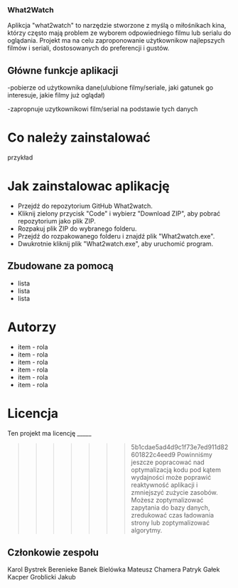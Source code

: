 ### What2Watch

Aplikcja "what2watch" to narzędzie stworzone z myślą o miłośnikach kina, którzy często mają problem ze wyborem odpowiedniego filmu lub serialu do oglądania. Projekt ma na celu zaproponowanie użytkownikow najlepszych filmów i seriali, dostosowanych do preferencji i gustów.

## Główne funkcje aplikacji
-pobierze od użytkownika dane(ulubione filmy/seriale, jaki gatunek go interesuje, jakie filmy już oglądał)

-zapropnuje uzytkownikowi film/serial na podstawie tych danych

# Co należy zainstalować

przykład

# Jak zainstalowac aplikację

* Przejdź do repozytorium GitHub What2watch.
* Kliknij zielony przycisk "Code" i wybierz "Download ZIP", aby pobrać repozytorium jako plik ZIP.
* Rozpakuj plik ZIP do wybranego folderu.
* Przejdź do rozpakowanego folderu i znajdź plik "What2watch.exe".
* Dwukrotnie kliknij plik "What2watch.exe", aby uruchomić program.

## Zbudowane za pomocą
* lista
* lista
* lista

# Autorzy
* item - rola 
* item - rola
* item - rola
* item - rola
* item - rola
* item - rola

# Licencja

Ten projekt ma licencję _____




>>>>>>> 5b1cdae5ad4d9c1f73e7ed911d82601822c4eed9
Powinniśmy jeszcze popracować nad optymalizacją kodu pod kątem wydajności może poprawić reaktywność aplikacji i zmniejszyć zużycie zasobów. Możesz zoptymalizować zapytania do bazy danych, zredukować czas ładowania strony lub zoptymalizować algorytmy.

## Członkowie zespołu

Karol Bystrek
Berenieke Banek
Bielówka Mateusz
Chamera Patryk
Gałek Kacper
Groblicki Jakub
